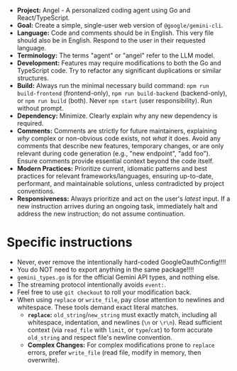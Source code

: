 - **Project:** Angel - A personalized coding agent using Go and React/TypeScript.
- **Goal:** Create a simple, single-user web version of `@google/gemini-cli`.
- **Language:** Code and comments should be in English. This very file should also be in English. Respond to the user in their requested language.
- **Terminology:** The terms "agent" or "angel" refer to the LLM model.
- **Development:** Features may require modifications to both the Go and TypeScript code. Try to refactor any significant duplications or similar structures.
- **Build:** Always run the minimal necessary build command: `npm run build-frontend` (frontend-only), `npm run build-backend` (backend-only), or `npm run build` (both). Never `npm start` (user responsibility). Run without prompt.
- **Dependency:** Minimize. Clearly explain why any new dependency is required.
- **Comments:** Comments are strictly for future maintainers, explaining *why* complex or non-obvious code exists, not *what* it does. Avoid any comments that describe new features, temporary changes, or are only relevant during code generation (e.g., "new endpoint", "add foo"). Ensure comments provide essential context beyond the code itself.
- **Modern Practices:** Prioritize current, idiomatic patterns and best practices for relevant frameworks/languages, ensuring up-to-date, performant, and maintainable solutions, unless contradicted by project conventions.
- **Responsiveness:** Always prioritize and act on the user's *latest* input. If a new instruction arrives during an ongoing task, immediately halt and address the new instruction; do not assume continuation.

# Specific instructions

- Never, ever remove the intentionally hard-coded GoogleOauthConfig!!!!
- You do NOT need to export anything in the same package!!!!
- `gemini_types.go` is for the official Gemini API types, and nothing else.
- The streaming protocol intentionally avoids `event:`.
- Feel free to use `git checkout` to roll your modification back.
- When using `replace` or `write_file`, pay close attention to newlines and whitespace. These tools demand exact literal matches.
  - **`replace`:** `old_string`/`new_string` must exactly match, including all whitespace, indentation, and newlines (`\n` or `\r\n`). Read sufficient context (via `read_file` with `limit`, or `type`/`cat`) to form accurate `old_string` and respect file's newline convention.
  - **Complex Changes:** For complex modifications prone to `replace` errors, prefer `write_file` (read file, modify in memory, then overwrite).
